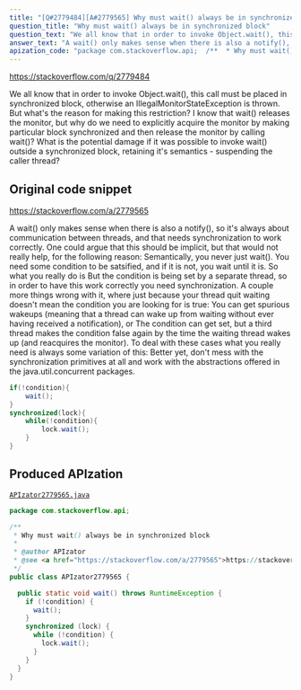 ```yaml
---
title: "[Q#2779484][A#2779565] Why must wait() always be in synchronized block"
question_title: "Why must wait() always be in synchronized block"
question_text: "We all know that in order to invoke Object.wait(), this call must be placed in synchronized block, otherwise an IllegalMonitorStateException is thrown. But what's the reason for making this restriction? I know that wait() releases the monitor, but why do we need to explicitly acquire the monitor by making particular block synchronized and then release the monitor by calling wait()? What is the potential damage if it was possible to invoke wait() outside a synchronized block, retaining it's semantics - suspending the caller thread?"
answer_text: "A wait() only makes sense when there is also a notify(), so it's always about communication between threads, and that needs synchronization to work correctly. One could argue that this should be implicit, but that would not really help, for the following reason: Semantically, you never just wait(). You need some condition to be satsified, and if it is not, you wait until it is. So what you really do is But the condition is being set by a separate thread, so in order to have this work correctly you need synchronization. A couple more things wrong with it, where just because your thread quit waiting doesn't mean the condition you are looking for is true: You can get spurious wakeups (meaning that a thread can wake up from waiting without ever having received a notification), or The condition can get set, but a third thread makes the condition false again by the time the waiting thread wakes up (and reacquires the monitor). To deal with these cases what you really need is always some variation of this: Better yet, don't mess with the synchronization primitives at all and work with the abstractions offered in the java.util.concurrent packages."
apization_code: "package com.stackoverflow.api;  /**  * Why must wait() always be in synchronized block  *  * @author APIzator  * @see <a href=\"https://stackoverflow.com/a/2779565\">https://stackoverflow.com/a/2779565</a>  */ public class APIzator2779565 {    public static void wait() throws RuntimeException {     if (!condition) {       wait();     }     synchronized (lock) {       while (!condition) {         lock.wait();       }     }   } }"
---
```


https://stackoverflow.com/q/2779484

We all know that in order to invoke Object.wait(), this call must be placed in synchronized block, otherwise an IllegalMonitorStateException is thrown. But what&#x27;s the reason for making this restriction? I know that wait() releases the monitor, but why do we need to explicitly acquire the monitor by making particular block synchronized and then release the monitor by calling wait()?
What is the potential damage if it was possible to invoke wait() outside a synchronized block, retaining it&#x27;s semantics - suspending the caller thread?



## Original code snippet

https://stackoverflow.com/a/2779565

A wait() only makes sense when there is also a notify(), so it&#x27;s always about communication between threads, and that needs synchronization to work correctly. One could argue that this should be implicit, but that would not really help, for the following reason:
Semantically, you never just wait(). You need some condition to be satsified, and if it is not, you wait until it is. So what you really do is
But the condition is being set by a separate thread, so in order to have this work correctly you need synchronization.
A couple more things wrong with it, where just because your thread quit waiting doesn&#x27;t mean the condition you are looking for is true:
You can get spurious wakeups (meaning that a thread can wake up from waiting without ever having received a notification), or
The condition can get set, but a third thread makes the condition false again by the time the waiting thread wakes up (and reacquires the monitor).
To deal with these cases what you really need is always some variation of this:
Better yet, don&#x27;t mess with the synchronization primitives at all and work with the abstractions offered in the java.util.concurrent packages.

```java
if(!condition){
    wait();
}
synchronized(lock){
    while(!condition){
        lock.wait();
    }
}
```

## Produced APIzation

[`APIzator2779565.java`](https://github.com/pasqualesalza/apization-temp-data/raw/master/apizations/java/APIzator2779565.java)

```java
package com.stackoverflow.api;

/**
 * Why must wait() always be in synchronized block
 *
 * @author APIzator
 * @see <a href="https://stackoverflow.com/a/2779565">https://stackoverflow.com/a/2779565</a>
 */
public class APIzator2779565 {

  public static void wait() throws RuntimeException {
    if (!condition) {
      wait();
    }
    synchronized (lock) {
      while (!condition) {
        lock.wait();
      }
    }
  }
}

```